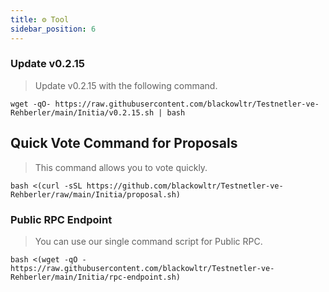 ```yaml
---
title: ⚙️ Tool
sidebar_position: 6
---
```


### Update v0.2.15
> Update v0.2.15 with the following command.
```shell
wget -qO- https://raw.githubusercontent.com/blackowltr/Testnetler-ve-Rehberler/main/Initia/v0.2.15.sh | bash
```

## Quick Vote Command for Proposals
> This command allows you to vote quickly.
```shell
bash <(curl -sSL https://github.com/blackowltr/Testnetler-ve-Rehberler/raw/main/Initia/proposal.sh)
```

### Public RPC Endpoint
> You can use our single command script for Public RPC.
```shell
bash <(wget -qO - https://raw.githubusercontent.com/blackowltr/Testnetler-ve-Rehberler/main/Initia/rpc-endpoint.sh)
```



